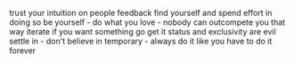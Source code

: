 trust your intuition on people
feedback
find yourself and spend effort in doing so
be yourself - do what you love - nobody can outcompete you that way
iterate
if you want something go get it
status and exclusivity are evil
settle in - don't believe in temporary - always do it like you have to do it forever
